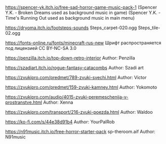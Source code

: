﻿https://spencer-yk.itch.io/free-sad-horror-game-music-pack-1
(Spencer Y.K. - Broken Dreams used as background music in game) 
(Spencer Y.K. - Time's Running Out used as background music in main menu) 


https://dryoma.itch.io/footsteps-sounds
Steps_carpet-020.ogg
Steps_tile-02.ogg

https://fonts-online.ru/fonts/minecraft-rus-new
Шрифт распространяется под лицензией CC BY-NC-SA 3.0

https://penzilla.itch.io/top-down-retro-interior
Author: Penzilla

https://szadiart.itch.io/rogue-fantasy-catacombs
Author: Szadi art

https://zvukipro.com/predmet/789-zvuki-svechi.html
Author: Victor

https://zvukipro.com/predmet/159-zvuki-kamney.html
Author: Yokomoto

https://zvukipro.com/audio/4015-zvuki-peremeschenija-v-prostranstve.html
Author: Xenna

https://zvukipro.com/transport/216-zvuki-poezda.html
Author:  Waldoo

https://ko-fi.com/s/44e38d91b4
Author: YourPalRob

https://n91music.itch.io/free-horror-starter-pack
sp-theroom.aif
Author: N91music




